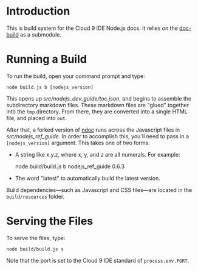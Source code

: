 # Introduction

This is build system for the Cloud 9 IDE Node.js docs. It relies on the [doc-build]() as a submodule.

# Running a Build

To run the build, open your command prompt and type:

    node build.js b [nodejs_version]
    
This opens up _src/nodejs_dev_guide/toc.json_, and begins to assemble the subdirectory markdown files. These markdown files are "glued" together into the `tmp` directory. From there, they are converted into a single HTML file, and placed into `out`.

After that, a forked version of [ndoc]() runs across the Javascript files in _src/nodejs_ref_guide_. In order to accomplish this, you'll need to pass in a `[nodejs_version]` argument. This takes one of two forms:

* A string like x.y.z, where x, y, and z are all numerals. For example:

    node build/build.js b nodejs_ref_guide 0.6.3

* The word "latest" to automatically build the latest version.

Build dependencies&mdash;such as Javascript and CSS files&mdash;are located in the `build/resources` folder.

# Serving the Files

To serve the files, type:

    node build/build.js s

Note that the port is set to the Cloud 9 IDE standard of `process.env.PORT`.